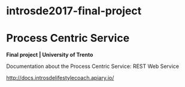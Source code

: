 # introsde2017-final-project
# Process Centric Service
**Final project | University of Trento**

Documentation about the Process Centric Service: REST Web Service

http://docs.introsdelifestylecoach.apiary.io/
